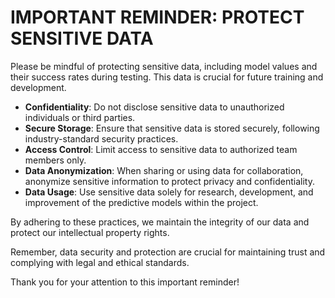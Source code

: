 # **IMPORTANT REMINDER: PROTECT SENSITIVE DATA**

Please be mindful of protecting sensitive data, including model values and their success rates during testing. This data is crucial for future training and development.

- **Confidentiality**: Do not disclose sensitive data to unauthorized individuals or third parties.
- **Secure Storage**: Ensure that sensitive data is stored securely, following industry-standard security practices.
- **Access Control**: Limit access to sensitive data to authorized team members only.
- **Data Anonymization**: When sharing or using data for collaboration, anonymize sensitive information to protect privacy and confidentiality.
- **Data Usage**: Use sensitive data solely for research, development, and improvement of the predictive models within the project.

By adhering to these practices, we maintain the integrity of our data and protect our intellectual property rights.

Remember, data security and protection are crucial for maintaining trust and complying with legal and ethical standards.

Thank you for your attention to this important reminder!
